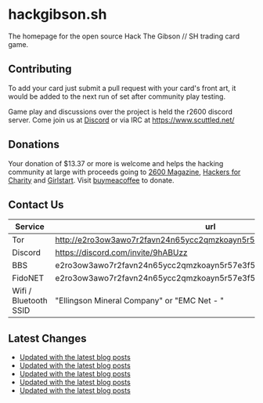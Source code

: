 # hackgibson.sh
The homepage for the open source Hack The Gibson // SH trading card game.


## Contributing

To add your card just submit a pull request with your card's front art, it would be added to the next run of set after community play testing.

Game play and discussions over the project is held the r2600 discord server. Come join us at [Discord](https://discord.com/invite/9hABUzz) or via IRC at https://www.scuttled.net/


## Donations

Your donation of $13.37 or more is welcome and helps the hacking community at large with proceeds going to [2600 Magazine](https://2600.com/), [Hackers for Charity](https://hackersforcharity.org) and [Girlstart](https://girlstart.org).  Visit [buymeacoffee](https://www.buymeacoffee.com/hackgibson.sh) to donate.


## Contact Us

Service | url
-|-
Tor | http://e2ro3ow3awo7r2favn24n65ycc2qmzkoayn5r57e3f56nvjwdcgg32ad.onion
Discord | https://discord.com/invite/9hABUzz
BBS | e2ro3ow3awo7r2favn24n65ycc2qmzkoayn5r57e3f56nvjwdcgg32ad.onion:23
FidoNET | e2ro3ow3awo7r2favn24n65ycc2qmzkoayn5r57e3f56nvjwdcgg32ad.onion:24554
Wifi / Bluetooth SSID | "Ellingson Mineral Company" or "EMC Net - <fidonet address>"

## Latest Changes
<!-- BLOG-POST-LIST:START -->
- [Updated with the latest blog posts](https://github.com/DFW2600/hackgibson.sh/commit/c20e744cb5737d40e2fd589ba570c5a5f65b5388)
- [Updated with the latest blog posts](https://github.com/DFW2600/hackgibson.sh/commit/d5ca2ce7fe97090a185e039567fd0d2f1a3da179)
- [Updated with the latest blog posts](https://github.com/DFW2600/hackgibson.sh/commit/56f12547b1afd9ffadceb590d8f36b509adc27bc)
- [Updated with the latest blog posts](https://github.com/DFW2600/hackgibson.sh/commit/a6fddb2e4e95a7399865cf4e309f8949ee4ece2a)
- [Updated with the latest blog posts](https://github.com/DFW2600/hackgibson.sh/commit/eb0b33cad194dfcfd395563ade2dec3e8f55dc49)
<!-- BLOG-POST-LIST:END -->
